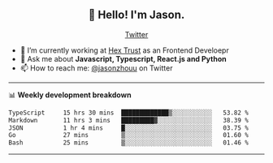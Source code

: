 <h2 align="center">👋 Hello! I'm Jason.</h2>
<p align="center">
  <a href="https://twitter.com/jasonzhouu">Twitter</a>
</p>


- 🔭 I’m currently working at [Hex Trust](https://hextrust.com/) as an Frontend Develoepr
- 💬 Ask me about **Javascript, Typescript, React.js and Python**
- 📫 How to reach me: [@jasonzhouu](https://twitter.com/jasonzhouu) on Twitter

-------

📊 **Weekly development breakdown**
<!--START_SECTION:waka-->

```txt
TypeScript     15 hrs 30 mins  █████████████▒░░░░░░░░░░░   53.82 %
Markdown       11 hrs 3 mins   █████████▓░░░░░░░░░░░░░░░   38.39 %
JSON           1 hr 4 mins     █░░░░░░░░░░░░░░░░░░░░░░░░   03.75 %
Go             27 mins         ▒░░░░░░░░░░░░░░░░░░░░░░░░   01.60 %
Bash           25 mins         ▒░░░░░░░░░░░░░░░░░░░░░░░░   01.46 %
```

<!--END_SECTION:waka-->

-------
